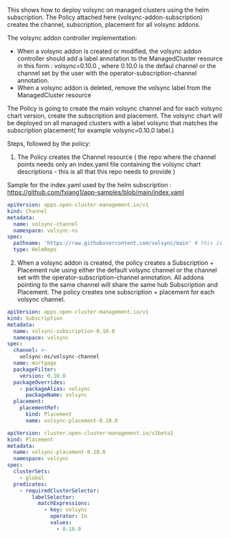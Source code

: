 This shows how to deploy volsync on managed clusters  using the helm subscription.
The Policy attached here (volsync-addon-subscription) creates the channel, subscription, placement for all volsync addons.

The volsync addon controller implementation:
- When a volsync addon is created or modified, the volsync addon controller should add a label annotation to the ManagedCluster resource in this form : volsync=0.10.0 , where 0.10.0 is the defaul channel or the channel set by the user with the operator-subscription-channel annotation. 
- When a volsync addon is deleted, remove the  volsync label from the ManagedCluster resource

The Policy is going to create the main volsync channel and for each volsync chart version, create the subscription and placement. The volsync chart will be deployed on all managed clusters with a label volsync that matches the subscription placement( for example volsync=0.10.0  label.) 


Steps, followed by the policy:
1. The Policy creates the Channel resource ( the repo where the channel points needs only an index.yaml file containing the volsync chart descriptions - this is all that this repo needs to provide )

Sample for the index.yaml used by the helm subscription : https://github.com/fxiang1/app-samples/blob/main/index.yaml

```yaml
apiVersion: apps.open-cluster-management.io/v1
kind: Channel
metadata:
  name: volsync-channel
  namespace: volsync-ns
spec:
  pathname: 'https://raw.githubusercontent.com/volsync/main' # this is where the index.xml is located
  type: HelmRepo
```

2. When a volsync addon is created, the policy creates a Subscription + Placement rule using either the default volsync channel or the channel set with the operator-subscription-channel annotation. All addons pointing to the same channel will share the same hub Subscription and Placement.
The policy creates one subscription + placement for each volsync channel.

```yaml
apiVersion: apps.open-cluster-management.io/v1
kind: Subscription
metadata:
  name: volsync-subscription-0.10.0
  namespace: volsync
spec:
  channel: >-
    volsync-ns/volsync-channel
  name: mortgage
  packageFilter:
    version: 0.10.0
  packageOverrides:
    - packageAlias: volsync
      packageName: volsync
  placement:
    placementRef:
      kind: Placement
      name: volsync-placement-0.10.0
```

```yaml
apiVersion: cluster.open-cluster-management.io/v1beta1
kind: Placement
metadata:
  name: volsync-placement-0.10.0
  namespace: volsync
spec:
  clusterSets:
    - global
  predicates:
    - requiredClusterSelector:
        labelSelector:
          matchExpressions:
            - key: volsync
              operator: In
              values:
                - 0.10.0
```

